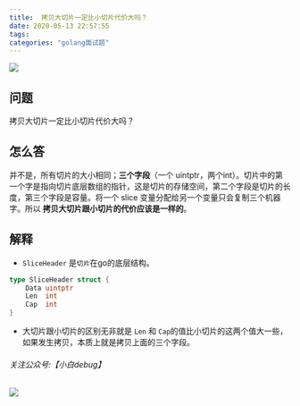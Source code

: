 ```yaml
---
title:  拷贝大切片一定比小切片代价大吗？
date: 2020-05-13 22:57:55
tags:
categories: "golang面试题"
---
```


![](https://imgconvert.csdnimg.cn/aHR0cHM6Ly9pbWdrci5jbi1iai51ZmlsZW9zLmNvbS9jMmM2Y2YxZi0xN2RlLTRiZDEtYjY5Ny02NGQ1ZDlhY2M2MDUucG5n?x-oss-process=image/format,png)
<!-- more -->
## 问题
拷贝大切片一定比小切片代价大吗？

## 怎么答
并不是，所有切片的大小相同；**三个字段**（一个 uintptr，两个int）。切片中的第一个字是指向切片底层数组的指针，这是切片的存储空间，第二个字段是切片的长度，第三个字段是容量。将一个 slice 变量分配给另一个变量只会复制三个机器字。所以 **拷贝大切片跟小切片的代价应该是一样的**。


## 解释
- ```SliceHeader``` 是```切片```在go的底层结构。
```go 
type SliceHeader struct {
	Data uintptr
	Len  int
	Cap  int
}
```

- 大切片跟小切片的区别无非就是 ```Len``` 和 ```Cap```的值比小切片的这两个值大一些，如果发生拷贝，本质上就是拷贝上面的三个字段。    


###### 关注公众号:【小白debug】
![](https://xiaobaidebug.oss-cn-hangzhou.aliyuncs.com/image/默认标题_动态横版二维码_2021-03-19-0.gif)